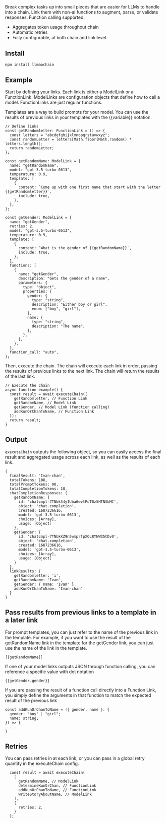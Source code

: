 ##

Break complex tasks up into small pieces that are easier for LLMs to handle into a chain. Link them with non-ai functions to augment, parse, or validate responses. Function calling supported.

- Aggregates token usage throughout chain
- Automatic retries
- Fully configurable, at both chain and link level

## Install

`npm install llmaochain`

## Example

Start by defining your links. Each link is either a ModelLink or a FunctionLink. ModelLinks are configuration objects that define how to call a model. FunctionLinks are just regular functions.

Templates are a way to build prompts for your model. You can use the results of previous links in your templates with the {{variable}} notation.

```
// Define links
const getRandomletter: FunctionLink = () => {
  const letters = "abcdefghijklmnopqrstuvwxyz";
  const randomLetter = letters[Math.floor(Math.random() * letters.length)];
  return randomLetter;
};

const getRandomName: ModelLink = {
  name: "getRandomName",
  model: "gpt-3.5-turbo-0613",
  temperature: 0.9,
  template: [
    {
      content: `Come up with one first name that start with the letter {{getRandomletter}}`,
      include: true,
    },
  ],
};

const getGender: ModelLink = {
  name: "getGender",
  retries: 2,
  model: "gpt-3.5-turbo-0613",
  temperature: 0.9,
  template: [
    {
      content: `What is the gender of {{getRandomName}}`,
      include: true,
    },
  ],
  functions: [
    {
      name: "getGender",
      description: "Gets the gender of a name",
      parameters: {
        type: "object",
        properties: {
          gender: {
            type: "string",
            description: "Either boy or girl",
            enum: ["boy", "girl"],
          },
          name: {
            type: "string",
            description: "The name",
          },
        },
      },
    },
  ],
  function_call: "auto",
};
```

Then, execute the chain. The chain will execute each link in order, passing the results of previous links to the next link. The chain will return the results of the last link.

```
// Execute the chain
async function example() {
  const result = await executeChain([
    getRandomletter, // Function Link
    getRandomName, // Model Link
    getGender, // Model Link (function calling)
    addKunOrChanToName, // Function Link
  ]);
  return result;
}
```

## Output

`executeChain` outputs the following object, so you can easily access the final result and aggregated usage across each link, as well as the results of each link.

```
{
  finalResult: 'Ivan-chan',
  totalTokens: 108,
  totalPromptTokens: 90,
  totalCompletionTokens: 18,
  chatCompletionResponses: {
    getRandomName: {
      id: 'chatcmpl-7TNbk54yIUba6wvtPoT0z5HTNSbMC',
      object: 'chat.completion',
      created: 1687236616,
      model: 'gpt-3.5-turbo-0613',
      choices: [Array],
      usage: [Object]
    },
    getGender: {
      id: 'chatcmpl-7TNbkKZ9n5wmprfpXQL8YNW35CDv0',
      object: 'chat.completion',
      created: 1687236616,
      model: 'gpt-3.5-turbo-0613',
      choices: [Array],
      usage: [Object]
    }
  },
  linkResults: {
    getRandomletter: 'i',
    getRandomName: 'Ivan',
    getGender: { name: 'Ivan' },
    addKunOrChanToName: 'Ivan-chan'
  }
}
```

## Pass results from previous links to a template in a later link

For prompt templates, you can just refer to the name of the previous link in the template. For example, if you want to use the result of the getRandomName link in the template for the getGender link, you can just use the name of the link in the template.

```
{{getRandomName}}
```

If one of your model links outputs JSON through function calling, you can reference a specific value with dot notation

```
{{getGender.gender}}
```

If you are passing the result of a function call directly into a Function Link, you simply define the arguments in that function to match the expected result of the previous link

```
const addKunOrChanToName = ({ gender, name }: {
  gender: "boy" | "girl";
  name: string;
}) => {
  ...
}
```

## Retries

You can pass retries in at each link, or you can pass in a global retry quantity in the executeChain config.

```
  const result = await executeChain(
    [
      getRandomName, // ModelLink
      determineKunOrChan, // FunctionLink
      addKunOrChanToName, // FunctionLink
      writeStoryAboutName, // ModelLink
    ],
    {
      retries: 2,
    }
  );
```
